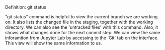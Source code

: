 Definition: git status

"git status" command is helpful to view the current branch we are working on. It also lists the changed file in the staging, together with the working directory. We can also see the 'untracked files' with this command. Also, it shows what changes done for the next commit step. We can view the same inforamtion from Jupyter Lab by accessing to the 'Git' tab on the interface. This view will show the same information to us.
